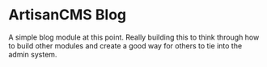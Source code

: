 # ArtisanCMS Blog

A simple blog module at this point. Really building this to think through how to build other modules and create a good way for others to tie into the admin system.
